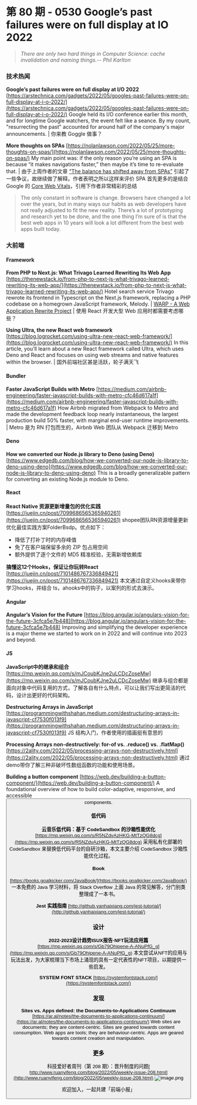 # 第 80 期 - 0530 Google’s past failures were on full display at IO 2022
> _There are only two hard things in Computer Science: cache invalidation and naming things.-- Phil Karlton_

### 技术热闻
**Google’s past failures were on full display at I/O 2022**
[https://arstechnica.com/gadgets/2022/05/googles-past-failures-were-on-full-display-at-i-o-2022/](https://arstechnica.com/gadgets/2022/05/googles-past-failures-were-on-full-display-at-i-o-2022/)
Google held its I/O conference earlier this month, and for longtime Google watchers, the event felt like a seance. By my count, "resurrecting the past" accounted for around half of the company's major announcements. | 你来教 Goggle 做事？

**More thoughts on SPAs**
[https://nolanlawson.com/2022/05/25/more-thoughts-on-spas/](https://nolanlawson.com/2022/05/25/more-thoughts-on-spas/)
My main point was: if the only reason you’re using an SPA is because “it makes navigations faster,” then maybe it’s time to re-evaluate that. | 由于上周作者的文章 [“The balance has shifted away from SPAs”](https://nolanlawson.com/2022/05/21/the-balance-has-shifted-away-from-spas/) 引起了一些争议，故继续做了解释。作者表明之所以这样来评价 SPA 首先更多的是结合 Google 的 [Core Web Vitals](https://web.dev/vitals/)，引用下作者非常精彩的总结
> The only constant in software is change. Browsers have changed a lot over the years, but in many ways our habits as web developers have not really adjusted to fit the new reality. There’s a lot of prototyping and research yet to be done, and the one thing I’m sure of is that the best web apps in 10 years will look a lot different from the best web apps built today.


### 大前端
#### Framework
**From PHP to Next.js: What Trivago Learned Rewriting Its Web App**
[https://thenewstack.io/from-php-to-next-js-what-trivago-learned-rewriting-its-web-app/](https://thenewstack.io/from-php-to-next-js-what-trivago-learned-rewriting-its-web-app/)
Hotel search service Trivago rewrote its frontend in Typescript on the Next.js framework, replacing a PHP codebase on a homegrown JavaScript framework, Melody. | [WARP - A Web Application Rewrite Project](https://tech.trivago.com/post/2022-05-16-warp-a-web-application-rewrite-project/) | 使用 React 开发大型 Web 应用时都需要考虑哪些？

**Using Ultra, the new React web framework**
[https://blog.logrocket.com/using-ultra-new-react-web-framework/](https://blog.logrocket.com/using-ultra-new-react-web-framework/)
In this article, you’ll learn about a new React framework called Ultra, which uses Deno and React and focuses on using web streams and native features within the browser. | 国外前端社区甚是活跃，轮子满天飞

#### Bundler
**Faster JavaScript Builds with Metro**
[https://medium.com/airbnb-engineering/faster-javascript-builds-with-metro-cfc46d617a1f](https://medium.com/airbnb-engineering/faster-javascript-builds-with-metro-cfc46d617a1f)
How Airbnb migrated from Webpack to Metro and made the development feedback loop nearly instantaneous, the largest production build 50% faster, with marginal end-user runtime improvements. | Metro 是为 RN 打包而生的，Airbnb Web 团队从 Webpack 迁移到 Metro

#### Deno
**How we converted our Node.js library to Deno (using Deno)**
[https://www.edgedb.com/blog/how-we-converted-our-node-js-library-to-deno-using-deno](https://www.edgedb.com/blog/how-we-converted-our-node-js-library-to-deno-using-deno)
This is a broadly generalizable pattern for converting an existing Node.js module to Deno.

#### React
**React Native 资源更新增量包的优化实践**
[https://juejin.cn/post/7099686565365940261](https://juejin.cn/post/7099686565365940261)
shopee团队RN资源增量更新优化最佳实践方案FolderBsdp。优点如下：

- 降低了打补丁时的内存峰值
- 免了在客户端保留多余的 ZIP 包占用空间
- 额外提供了逐个文件的 MD5 精准校验，无需新增依赖库

**搞懂这12个Hooks，保证让你玩转React**
[https://juejin.cn/post/7101486767336849421](https://juejin.cn/post/7101486767336849421)
本文通过自定义hooks来带你学习hooks，并结合 ts，ahooks中的钩子，以案列的形式去演示。

#### Angular
**Angular’s Vision for the Future**
[https://blog.angular.io/angulars-vision-for-the-future-3cfca5e7b448](https://blog.angular.io/angulars-vision-for-the-future-3cfca5e7b448)
Improving and simplifying the developer experience is a major theme we started to work on in 2022 and will continue into 2023 and beyond.

#### JS
**JavaScript中的继承和组合**
[https://mp.weixin.qq.com/s/mJCoubKJne2uLCDcZoseMw](https://mp.weixin.qq.com/s/mJCoubKJne2uLCDcZoseMw)
继承与组合都是面向对象中代码复用的方式，了解各自有什么特点，可以让我们写出更简洁的代码，设计出更好的代码架构。

**Destructuring Arrays in JavaScript**
[https://programmingwithshahan.medium.com/destructuring-arrays-in-javascript-cf7530f013f9](https://programmingwithshahan.medium.com/destructuring-arrays-in-javascript-cf7530f013f9)
JS 结构入门，作者使用的插画挺有意思的

**Processing Arrays non-destructively: for-of vs. .reduce() vs. .flatMap()**
[https://2ality.com/2022/05/processing-arrays-non-destructively.html](https://2ality.com/2022/05/processing-arrays-non-destructively.html)
通过demo带你了解三种非破坏性数组函数的功能和使用场景。

**Building a button component**
[https://web.dev/building-a-button-component/](https://web.dev/building-a-button-component/)
A foundational overview of how to build color-adaptive, responsive, and accessible <button> components.

#### 低代码
**云音乐低代码：基于 CodeSandbox 的沙箱性能优化**
[https://mp.weixin.qq.com/s/R5NZdvAzHKG-MtTzQG8dcg](https://mp.weixin.qq.com/s/R5NZdvAzHKG-MtTzQG8dcg)
采用私有化部署的 CodeSandbox 来替换低代码平台的自研沙箱，本文主要介绍 CodeSandbox 沙箱性能优化过程。

#### Book
[https://books.goalkicker.com/JavaBook/](https://books.goalkicker.com/JavaBook/)
一本免费的 Java 学习材料，将 Stack Overflow 上面 Java 的常见解答，分门别类整理成了一本书。

**Jest 实践指南**
[http://github.yanhaixiang.com/jest-tutorial/](http://github.yanhaixiang.com/jest-tutorial/)

### 设计
**2022-2023设计趋势ISUX报告·NFT玩法应用篇**
[https://mp.weixin.qq.com/s/Gb79Ohipene-A-ANuPfG_g](https://mp.weixin.qq.com/s/Gb79Ohipene-A-ANuPfG_g)
本文尝试从NFT的应用与玩法出发，为大家梳理当下市场上涌现的具有一定代表性的NFT项目，以期提供一些启发。

**SYSTEM FONT STACK**
[https://systemfontstack.com/](https://systemfontstack.com/)

### 发现
**Sites vs. Apps defined: the Documents‐to‐Applications Continuum**
[https://ar.al/notes/the-documents-to-applications-continuum/](https://ar.al/notes/the-documents-to-applications-continuum/)
Web sites are documents; they are content‐centric. Sites are geared towards content consumption.
Web apps are tools; they are behaviour‐centric. Apps are geared towards content creation and manipulation.

### 更多
科技爱好者周刊（第 208 期）：晋升制度的问题[
http://www.ruanyifeng.com/blog/2022/05/weekly-issue-208.html](http://www.ruanyifeng.com/blog/2022/05/weekly-issue-208.html)
![image.png](https://cdn.nlark.com/yuque/0/2020/png/85771/1605930034828-7fc81343-651f-4a15-8465-eebe5a23cf61.png#crop=0&crop=0&crop=1&crop=1&height=31&id=C5Hpa&margin=%5Bobject%20Object%5D&name=image.png&originHeight=90&originWidth=2186&originalType=binary&ratio=1&rotation=0&showTitle=false&size=14325&status=done&style=none&title=&width=746)


欢迎加入，一起共建「前端小报」

